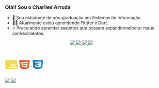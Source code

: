 ### Olá!! Sou o Charlles Arruda

- 🔭 Sou estudante de pós-graduação em Sistemas de Informação.
- 👨‍💻 Atualmente estou aprendendo Flutter e Dart.
- 🔥 Procurando aprender assuntos que possam expandir/melhorar meus conhecimentos.



<div align="center">
  <a href="https://github.com/charlles-arruda">
  <img height="180em" src="https://github-readme-stats.vercel.app/api?username=charlles-arruda&show_icons=true&theme=onedark&include_all_commits=true&count_private=true"/>
  <img height="180em" src="https://github-readme-stats.vercel.app/api/top-langs/?username=charlles-arruda&layout=compact&langs_count=7&theme=onedark"/>
  <img height="100em" src="https://github-readme-stats.vercel.app/api?username=charlles-arruda&show_icons=true&theme=onedark&include_all_commits=true&count_private=true"/>
  <img height="100em" src="https://github-readme-stats.vercel.app/api/top-langs/?username=charlles-arruda&layout=compact&langs_count=7&theme=onedark"/>
</div>
    
##

<div style="display: inline_block"><br>
  <img align="center" alt="Rafa-Js" height="30" width="40" src="https://raw.githubusercontent.com/devicons/devicon/master/icons/javascript/javascript-plain.svg">
  <img align="center" alt="Rafa-HTML" height="30" width="40" src="https://raw.githubusercontent.com/devicons/devicon/master/icons/html5/html5-original.svg">
  <img align="center" alt="Rafa-CSS" height="30" width="40" src="https://raw.githubusercontent.com/devicons/devicon/master/icons/css3/css3-original.svg">
</div>

 ##
  
  <div>
  <a href = "mailto:charlles.yt.linhares@gmail.com"><img src="https://img.shields.io/badge/-Gmail-%23333?style=for-the-badge&logo=gmail&logoColor=red" target="_blank"></a>
  <a href="https://www.linkedin.com/in/charlles-arruda" target="_blank"><img src="https://img.shields.io/badge/-LinkedIn-%230077B5?style=for-the-badge&logo=linkedin&logoColor=white" target="_blank"></a> 
  </div>
